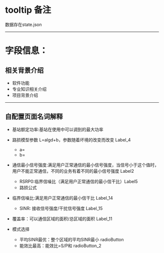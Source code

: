 # tooltip 备注  


数据存在state.json

----
# 字段信息：

## 相关背景介绍
+ 软件功能
+ 专业知识相关介绍
+ 项目背景介绍

---
## 自配置页面名词解释
+ 基站额定功率:基站在使用中可以调到的最大功率
+ 路损模型参数 L=algd+b，参数随着坏境的改变而改变 Label_4
	+ a=
	+ b=

+ 通信最小信号强度:满足用户正常通信的最小信号强度，当信号小于这个值时，用户不能正常通信，不同的业务有着不同的最小信号强度 Label2
	+ RSRP0:临界信噪比（满足用户正常通信的最小信干比）Label5
	+ 路损公式

+ 临界信噪比:满足用户正常通信的最小信干比 Label_14
	+ SINR: 接收信号强度/干扰信号强度 Label_15

+ 覆盖率：可以通信区域的面积/总区域的面积 Label_11

+ 模式选择
	+ 平均SINR最优：整个区域的平均SINR最小 radioButton
	+ 能效比最高：能效比=S/P和	radioButton_2
